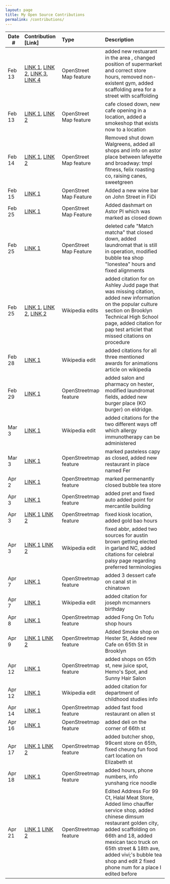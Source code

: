 ```yaml
---
layout: page
title: My Open Source Contributions
permalink: /contributions/
---
```


<!--
Type of the contribution should be "Wikipedia edit", "OpenStreet Map feature", "Documentation", "Course website", "Blog",
"Browser Add-on", etc.

The description should include a brief summary of what you did.

The link should bring us to a public page that shows your contribution. 

Replace the first row with your own contribution. 

-->





| Date #       | Contribution [Link]  | Type  | Description |
|---|:---|:---|:---|
| Feb 13   | [LINK 1](https://www.openstreetmap.org/changeset/147431089),  [LINK 2](https://www.openstreetmap.org/changeset/147431274),  [LINK 3](https://www.openstreetmap.org/changeset/147431282), [LINK 4](https://www.openstreetmap.org/changeset/147431362)  | OpenStreet Map feature    |   added new restuarant in the area , changed position of supermarket and correct store hours, removed non-existent gym, added scaffolding area for a street with scaffolding |
| Feb 13   |  [LINK 1](https://www.openstreetmap.org/changeset/147432755),  [LINK 2](https://www.openstreetmap.org/changeset/147432806)  |  OpenStreet Map feature  |  cafe closed down, new cafe opening in a location, added a smokeshop that exists now to a location  |
| Feb 14   |  [LINK 1](https://www.openstreetmap.org/changeset/147462565), [LINK 2](https://www.openstreetmap.org/changeset/147465024)  |  OpenStreet Map feature   |  Removed shut down Walgreens,  added all shops and info on astor place between lafeyette and broadway: tmpl fitness, felix roasting co, raising canes, sweetgreen  |
| Feb 15 |  [LINK 1](https://www.openstreetmap.org/changeset/147515026) | OpenStreet Map Feature | Added a new wine bar on John Street in FiDi|
| Feb 25 |  [LINK 1](https://www.openstreetmap.org/changeset/147906130) | OpenStreet Map Feature | Added dashmart on Astor Pl which was marked as closed down|
| Feb 25 |  [LINK 1](https://www.openstreetmap.org/changeset/147907904) | OpenStreet Map Feature | deleted cafe "Match matcha" that closed down, added laundromat that is still in operation, modified bubble tea shop "Ionestea" hours and fixed alignments|
| Feb 25 |  [LINK 1](https://en.wikipedia.org/w/index.php?title=Ashley_Judd&oldid=1210266841), [LINK 2](https://en.wikipedia.org/w/index.php?title=Brooklyn_Technical_High_School&oldid=1210270679), [LINK 2](https://en.wikipedia.org/w/index.php?title=Pap_test&oldid=1210272150)| Wikipedia edits | added citation for on Ashley Judd page that was missing citation, added new information on the popular culture section on Brooklyn Technical High School page, added citation for pap test articlet that missed citations on procedure |
| Feb 28 |  [LINK 1](https://en.wikipedia.org/w/index.php?title=Animation&oldid=1210756840) | Wikipedia edit | added citations for all three mentioned awards for animations article on wikipedia|
| Feb 29 |  [LINK 1](https://www.openstreetmap.org/changeset/147997573) | OpenStreetmap feature | added salon and pharmacy on hester, modified laundromat fields, added new burger place (KO burger) on eldridge.|
| Mar 3 |  [LINK 1](https://en.wikipedia.org/w/index.php?title=Allergen&oldid=1211555345) | Wikipedia edit | added citations for the two different ways off which allergy immunotherapy can be administered|
| Mar 3 |  [LINK 1](https://www.openstreetmap.org/changeset/148153286) | OpenStreetmap feature | marked pasteless capy as closed, added new restaurant in place named Fer|
| Apr 2 |  [LINK 1](https://www.openstreetmap.org/changeset/149496270) | OpenStreetmap feature | marked permenantly closed bubble tea store|
| Apr 3 |  [LINK 1](https://www.openstreetmap.org/changeset/149550731) | OpenStreetmap feature | added pret and fixed auto added point for mercantile building|
| Apr 3 |  [LINK 1](https://www.openstreetmap.org/changeset/149550739) [LINK 2](https://www.openstreetmap.org/changeset/149550757) | OpenStreetmap feature | fixed kiosk location, added gold bao hours|
| Apr 3 |  [LINK 1](https://en.wikipedia.org/w/index.php?title=Garland,_North_Carolina&oldid=1217151790) [LINK 2](https://en.wikipedia.org/w/index.php?title=Cerebral_palsy&oldid=1217152291) | Wikipedia edit | fixed abbr, added two sources for austin brown getting elected in garland NC, added citations for celebral palsy page regarding preferred terminologies|
| Apr 7 |  [LINK 1](https://www.openstreetmap.org/changeset/149706831)  | OpenStreetmap feature | added 3 dessert cafe on canal st in chinatown|
| Apr 7 |  [LINK 1](https://en.wikipedia.org/w/index.php?title=December_3&oldid=1217766335)  | Wikipedia edit | added citation for joseph mcmanners birthday |
| Apr 8 |  [LINK 1](https://www.openstreetmap.org/changeset/149757580)  | OpenStreetmap feature | added Fong On Tofu shop hours |
| Apr 9 |  [LINK 1](https://www.openstreetmap.org/changeset/149809859)  [LINK 2](https://www.openstreetmap.org/changeset/149809859) | OpenStreetmap feature | Added Smoke shop on Hester St, Added new Cafe on 65th St in Brooklyn |
| Apr 12 |  [LINK 1](https://www.openstreetmap.org/changeset/149931239) | OpenStreetmap feature | added shops on 65th st, new juice spot, Hemo's Spot, and Sunny Hair Salon |
| Apr 12 |  [LINK 1](https://en.wikipedia.org/w/index.php?title=Rutgers_University&oldid=1218642836) | Wikipedia edit | added citation for department of childhood studies info |
| Apr 14 |  [LINK 1](https://www.openstreetmap.org/changeset/150005083) | OpenStreetmap feature | added fast food restaurant on allen st |
| Apr 16 |  [LINK 1](https://www.openstreetmap.org/changeset/150113117) | OpenStreetmap feature | added deli on the corner of 66th st |
| Apr 17 |  [LINK 1](https://www.openstreetmap.org/changeset/150113166) [LINK 2](https://www.openstreetmap.org/changeset/150113237)| OpenStreetmap feature | added butcher shop, 99cent store on 65th, fixed cheung fun food cart location on Elizabeth st|
| Apr 18 |  [LINK 1](https://www.openstreetmap.org/changeset/150155118) | OpenStreetmap feature | added hours, phone numbers, info yunshang rice noodle|
| Apr 21 |  [LINK 1](https://www.openstreetmap.org/changeset/150324560) [LINK 2](https://www.openstreetmap.org/changeset/150323395)| OpenStreetmap feature | Edited Address For 99 Ct, Halal Meat Store, Added limo chauffer service shop, added chinese dimsum restaurant golden city, added scaffolding on 66th and 18, added mexican taco truck on 65th street & 18th ave, added vivi;'s bubble tea shop and edit 2 fixed phone num for a place I edited before|